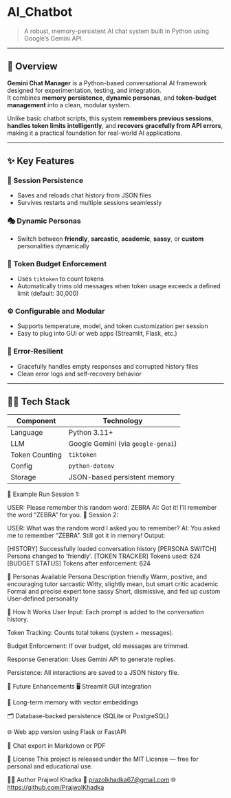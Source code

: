 # AI_Chatbot
> A robust, memory-persistent AI chat system built in Python using Google’s Gemini API.

---

## 🧠 Overview
**Gemini Chat Manager** is a Python-based conversational AI framework designed for experimentation, testing, and integration.  
It combines **memory persistence**, **dynamic personas**, and **token-budget management** into a clean, modular system.  

Unlike basic chatbot scripts, this system **remembers previous sessions**, **handles token limits intelligently**, and **recovers gracefully from API errors**, making it a practical foundation for real-world AI applications.

---

## ✨ Key Features

### 🧩 Session Persistence  
- Saves and reloads chat history from JSON files  
- Survives restarts and multiple sessions seamlessly  

### 🎭 Dynamic Personas  
- Switch between **friendly**, **sarcastic**, **academic**, **sassy**, or **custom** personalities dynamically  

### 🧮 Token Budget Enforcement  
- Uses `tiktoken` to count tokens  
- Automatically trims old messages when token usage exceeds a defined limit (default: 30,000)  

### ⚙️ Configurable and Modular  
- Supports temperature, model, and token customization per session  
- Easy to plug into GUI or web apps (Streamlit, Flask, etc.)  

### 🧰 Error-Resilient  
- Gracefully handles empty responses and corrupted history files  
- Clean error logs and self-recovery behavior  

---

## 🧑‍💻 Tech Stack

| Component | Technology |
|------------|-------------|
| Language | Python 3.11+ |
| LLM | Google Gemini (via `google-genai`) |
| Token Counting | `tiktoken` |
| Config | `python-dotenv` |
| Storage | JSON-based persistent memory |


🧪 Example Run
Session 1:

USER: Please remember this random word: ZEBRA
AI: Got it! I’ll remember the word “ZEBRA” for you. 🦓
Session 2:

USER: What was the random word I asked you to remember?
AI: You asked me to remember “ZEBRA”. Still got it in memory!
Output:


[HISTORY] Successfully loaded conversation history
[PERSONA SWITCH] Persona changed to 'friendly'.
[TOKEN TRACKER] Tokens used: 624
[BUDGET STATUS] Tokens after enforcement: 624

🧠 Personas Available
Persona	Description
friendly	Warm, positive, and encouraging tutor
sarcastic	Witty, slightly mean, but smart critic
academic	Formal and precise expert tone
sassy	Short, dismissive, and fed up
custom	User-defined personality

🧩 How It Works
User Input: Each prompt is added to the conversation history.

Token Tracking: Counts total tokens (system + messages).

Budget Enforcement: If over budget, old messages are trimmed.

Response Generation: Uses Gemini API to generate replies.

Persistence: All interactions are saved to a JSON history file.

🧱 Future Enhancements
🖥️ Streamlit GUI integration

🧠 Long-term memory with vector embeddings

🗂️ Database-backed persistence (SQLite or PostgreSQL)

🌐 Web app version using Flask or FastAPI

💬 Chat export in Markdown or PDF

📜 License
This project is released under the MIT License — free for personal and educational use.

👨‍💻 Author
Prajwol Khadka
📧 prazolkhadka67@gmail.com
🌐 https://github.com/PrajwolKhadka

